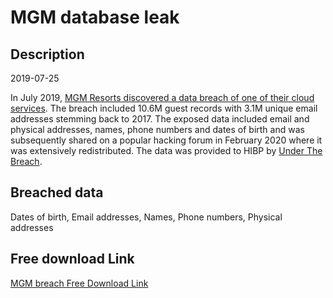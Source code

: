 # MGM database leak

## Description

2019-07-25

In July 2019, <a href="https://www.zdnet.com/article/exclusive-details-of-10-6-million-of-mgm-hotel-guests-posted-on-a-hacking-forum/" target="_blank" rel="noopener">MGM Resorts discovered a data breach of one of their cloud services</a>. The breach included 10.6M guest records with 3.1M unique email addresses stemming back to 2017. The exposed data included email and physical addresses, names, phone numbers and dates of birth and was subsequently shared on a popular hacking forum in February 2020 where it was extensively redistributed. The data was provided to HIBP by <a href="https://underthebreach.com/" target="_blank" rel="noopener">Under The Breach</a>.

## Breached data

Dates of birth, Email addresses, Names, Phone numbers, Physical addresses

## Free download Link

[MGM breach Free Download Link](https://link-to.net/1229997/518.7952769953957/dynamic/?r=aHR0cHM6Ly93d3cubWVkaWFmaXJlLmNvbS92aWV3LzBqSmNsa0VlaWFCNUo3MS9tZ21yZXNvcnRzLmNvbS9maWxl)